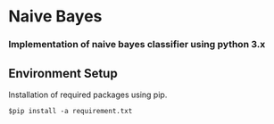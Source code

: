 # Naive Bayes #

### Implementation of naive bayes classifier using python 3.x 


## Environment Setup ##

Installation of required packages using pip. 

``` Terminal
$pip install -a requirement.txt
```



